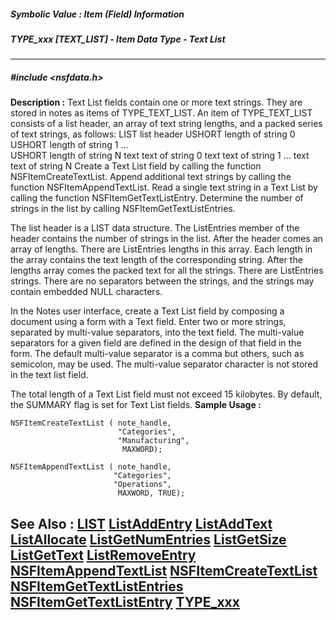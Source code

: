 ##### Symbolic Value : Item (Field) Information
##### TYPE_xxx [TEXT_LIST] - Item Data Type - Text List
---
##### #include <nsfdata.h>
**Description :**
Text List fields contain one or more text strings. They are stored in notes as 
items of TYPE_TEXT_LIST.  An item of TYPE_TEXT_LIST consists of a list header, 
an array of text string lengths, and a packed series of text strings, as 
follows:
LIST         list header
USHORT       length of string 0
USHORT       length of string 1
...          
USHORT       length of string N
text         text of string 0
text         text of string 1
...
text         text of string N
Create a Text List field by calling the function NSFItemCreateTextList. Append 
additional text strings by calling the function NSFItemAppendTextList. Read a 
single text string in a Text List by calling the function 
NSFItemGetTextListEntry. Determine the number of strings in the list by calling 
NSFItemGetTextListEntries.

The list header is a LIST data structure. The ListEntries member of the header 
contains the number of strings in the list. After the header comes an array of 
lengths. There are ListEntries lengths in this array. Each length in the array 
contains the text length of the corresponding string. After the lengths array 
comes the packed text for all the strings. There are ListEntries strings. There 
are no separators between the strings, and the strings may contain embedded 
NULL characters. 

 In the Notes user interface, create a Text List field by composing a document 
using a form with a Text field. Enter two or more strings, separated by 
multi-value separators, into the text field. The multi-value separators for a 
given field are defined in the design of that field in the form. The default 
multi-value separator is a comma but others, such as semicolon, may be used. 
The multi-value separator character is not stored in the text list field.

The total length of a Text List field must not exceed 15 kilobytes. By default, 
the SUMMARY flag is set for Text List fields.
**Sample Usage :**
```
NSFItemCreateTextList ( note_handle,
                        "Categories",
                        "Manufacturing",
                         MAXWORD);

NSFItemAppendTextList ( note_handle, 
                       "Categories",
                       "Operations", 
                        MAXWORD, TRUE);
```
**See Also :**
[LIST](D:/md_files/LIST.md)
[ListAddEntry](D:/md_files/ListAddEntry.md)
[ListAddText](D:/md_files/ListAddText.md)
[ListAllocate](D:/md_files/ListAllocate.md)
[ListGetNumEntries](D:/md_files/ListGetNumEntries.md)
[ListGetSize](D:/md_files/ListGetSize.md)
[ListGetText](D:/md_files/ListGetText.md)
[ListRemoveEntry](D:/md_files/ListRemoveEntry.md)
[NSFItemAppendTextList](D:/md_files/NSFItemAppendTextList.md)
[NSFItemCreateTextList](D:/md_files/NSFItemCreateTextList.md)
[NSFItemGetTextListEntries](D:/md_files/NSFItemGetTextListEntries.md)
[NSFItemGetTextListEntry](D:/md_files/NSFItemGetTextListEntry.md)
[TYPE_xxx](D:/md_files/TYPE_xxx.md)
---
